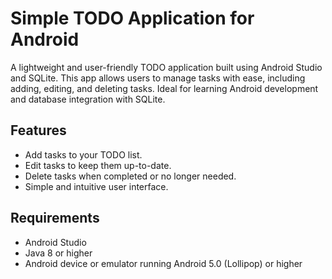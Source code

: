 # Simple TODO Application for Android

A lightweight and user-friendly TODO application built using Android Studio and SQLite. This app allows users to manage tasks with ease, including adding, editing, and deleting tasks. Ideal for learning Android development and database integration with SQLite.

## Features
- Add tasks to your TODO list.
- Edit tasks to keep them up-to-date.
- Delete tasks when completed or no longer needed.
- Simple and intuitive user interface.

## Requirements
- Android Studio
- Java 8 or higher
- Android device or emulator running Android 5.0 (Lollipop) or higher

